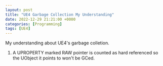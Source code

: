 ```yaml
---
layout: post
title: "UE4 Garbage Collection My Understanding"
date: 2022-12-29 21:21:00 +0000
categories: [Programming]
tags: [UE4]
---
```


My understanding about UE4's garbage colletion.

1. A UPROPERTY marked RAW pointer is counted as hard referenced so the UObject it points to won't be GCed.